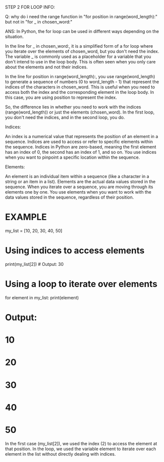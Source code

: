 STEP 2 FOR LOOP INFO:

Q: why do i need the range function in "for position in range(word_length):" but not in "for _ in chosen_word:"

ANS:  In Python, the for loop can be used in different ways depending on the situation.

In the line for _ in chosen_word:, it is a simplified form of a for loop where you iterate over the elements of chosen_word, but you don't need the index. The variable _ is commonly used as a placeholder for a variable that you don't intend to use in the loop body. This is often seen when you only care about the elements and not their indices.

In the line for position in range(word_length):, you use range(word_length) to generate a sequence of numbers (0 to word_length - 1) that represent the indices of the characters in chosen_word. This is useful when you need to access both the index and the corresponding element in the loop body. In this case, you are using position to represent the index.

So, the difference lies in whether you need to work with the indices (range(word_length)) or just the elements (chosen_word). In the first loop, you don't need the indices, and in the second loop, you do.


Indices:

An index is a numerical value that represents the position of an element in a sequence.
Indices are used to access or refer to specific elements within the sequence.
Indices in Python are zero-based, meaning the first element has an index of 0, the second has an index of 1, and so on.
You use indices when you want to pinpoint a specific location within the sequence.

Elements:

An element is an individual item within a sequence (like a character in a string or an item in a list).
Elements are the actual data values stored in the sequence.
When you iterate over a sequence, you are moving through its elements one by one.
You use elements when you want to work with the data values stored in the sequence, regardless of their position.

# EXAMPLE
my_list = [10, 20, 30, 40, 50]

# Using indices to access elements
print(my_list[2])  # Output: 30

# Using a loop to iterate over elements
for element in my_list:
    print(element)
# Output:
# 10
# 20
# 30
# 40
# 50


In the first case (my_list[2]), we used the index (2) to access the element at that position. In the loop, we used the variable element to iterate over each element in the list without directly dealing with indices.

